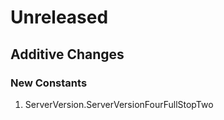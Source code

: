 # Unreleased

## Additive Changes

### New Constants

1. ServerVersion.ServerVersionFourFullStopTwo

